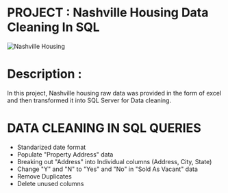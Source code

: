 # PROJECT : Nashville Housing Data Cleaning In SQL

![Nashville Housing](http://www.nashville-mdha.org/wp-content/uploads/2015/01/MPZ0266JohnHenryHale900x600_compressed30.jpg "Nashville Housing")

# Description :

In this project, Nashville housing raw data was provided in the form of excel and then transformed it into SQL Server for Data cleaning.

# DATA CLEANING IN SQL QUERIES
* Standarized date format
* Populate "Property Address" data
* Breaking out "Address" into Individual columns (Address, City, State)
* Change "Y" and "N" to "Yes" and "No" in "Sold As Vacant" data
* Remove Duplicates
* Delete unused columns
